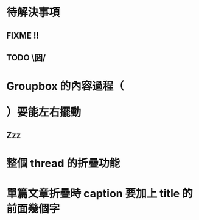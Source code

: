 待解決事項
========

FIXME !!
--------

TODO \囧/
---------
# Groupbox 的內容過程（<pre>）要能左右擺動

Zzz
---
# 整個 thread 的折疊功能
# 單篇文章折疊時 caption 要加上 title 的前面幾個字
